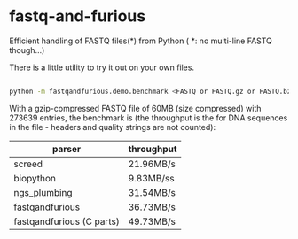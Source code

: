 # fastq-and-furious

Efficient handling of FASTQ files(*) from Python ( *: no multi-line FASTQ though...)


There is a little utility to try it out on your own files.

```bash

python -m fastqandfurious.demo.benchmark <FASTQ or FASTQ.gz or FASTQ.bz2 file>

```

With a gzip-compressed FASTQ file of 60MB (size compressed) with 273639 entries,
the benchmark is
(the throughput is the for DNA sequences in the file - headers and quality strings
are not counted):


| parser | throughput |
|---|---|
| screed | 21.96MB/s |
| biopython | 9.83MB/ss |
| ngs_plumbing | 31.54MB/s |
| fastqandfurious | 36.73MB/s |
| fastqandfurious (C parts) | 49.73MB/s |
